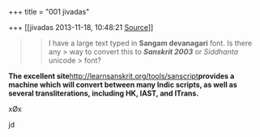 +++
title = "001 jivadas"

+++
[[jivadas	2013-11-18, 10:48:21 [Source](https://groups.google.com/g/samskrita/c/z_Sbjf0olUQ)]]



  

> 
> > 
> > I have a large text typed in **Sangam devanagari** font. Is there any > way to convert this to ***Sanskrit 2003*** or *Siddhanta* unicode > font?
> > 
> > 

  

**The excellent site**<http://learnsanskrit.org/tools/sanscript>**provides a machine which will convert between many Indic scripts, as well as several transliterations, including HK, IAST, and ITrans.**

  

xØx

jd

